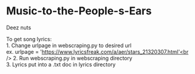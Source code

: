 # Music-to-the-People-s-Ears

Deez nuts

To get song lyrics: <br />
	1. Change urlpage in webscraping.py to desired url<br />
	   ex. urlpage = 'https://www.lyricsfreak.com/a/aer/stars_21320307.html'<br />
	2. Run webscraping.py in webscraping directory<br />
	3. Lyrics put into a .txt doc in lyrics directory<br />